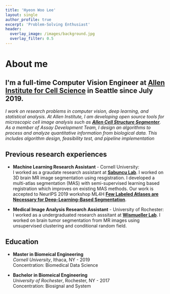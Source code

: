 ```yaml
---
title: 'Hyeon Woo Lee'
layout: single
author_profile: true
excerpt: 'Problem-Solving Enthusiast'
header:
  overlay_image: /images/background.jpg
  overlay_filter: 0.5
---
```


# About me

I'm a full-time **Computer Vision Engineer** at [Allen Institute for Cell Science](https://alleninstitute.org/what-we-do/cell-science/) in Seattle since July 2019.
---

*I work on research problems in computer vision, deep learning, and statistical analysis. At Allen Institute, I am developing open source tools for microscopic cell image analysis such as **[Allen Cell Structure Segmenter](https://www.allencell.org/segmenter.html)**. As a member of Assay Development Team, I design an algorithms to process and analyze quantitative information from biological data. This includes algorithm design, feasibility test, and pipeline implementation*

## Previous research experiences

- **Machine Learning Research Assistant** - Cornell University:  
  I worked as a graudate research assistant at **[Sabuncu Lab](http://sabuncu.engineering.cornell.edu/)**. I worked on 3D brain MR image segmentation using resgistration. I developed a multi-atlas segmentation (MAS) with semi-supervised learning based registration which improves on existing MAS methods. Our work is accepted to NeurIPS 2019 workshop ML4H **[Few Labeled Atlases are Necessary for Deep-Learning-Based Segmentation](https://arxiv.org/abs/1908.04466)**.

- **Medical Image Analysis Research Assistant** - University of Rochester:  
  I worked as a undergraduated research asssitant at **[Wismueller Lab](https://www.urmc.rochester.edu/labs/wismueller.aspx)**. I worked on brain tumor segmentation from MR images using unsupervised clustering and conditional random field. 

## Education

- **Master in Biomeical Engineering**<br />
    *Cornell University*, Ithaca, NY - 2019 <br />
    Concentration: Biomedical Data Science

- **Bachelor in Biomeical Engineering**<br />
    *University of Rochester*, Rochester, NY - 2017<br />
    Concentration: Biosignal and System